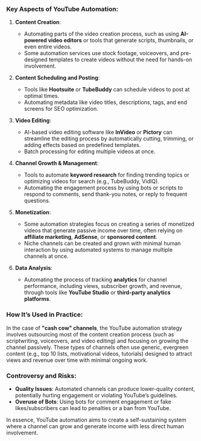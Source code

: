 ### Key Aspects of YouTube Automation:

1. **Content Creation**:
    
    - Automating parts of the video creation process, such as using **AI-powered video editors** or tools that generate scripts, thumbnails, or even entire videos.
    - Some automation services use stock footage, voiceovers, and pre-designed templates to create videos without the need for hands-on involvement.
2. **Content Scheduling and Posting**:
    
    - Tools like **Hootsuite** or **TubeBuddy** can schedule videos to post at optimal times.
    - Automating metadata like video titles, descriptions, tags, and end screens for SEO optimization.
3. **Video Editing**:
    
    - AI-based video editing software like **InVideo** or **Pictory** can streamline the editing process by automatically cutting, trimming, or adding effects based on predefined templates.
    - Batch processing for editing multiple videos at once.
4. **Channel Growth & Management**:
    
    - Tools to automate **keyword research** for finding trending topics or optimizing videos for search (e.g., TubeBuddy, VidIQ).
    - Automating the engagement process by using bots or scripts to respond to comments, send thank-you notes, or reply to frequent questions.
5. **Monetization**:
    
    - Some automation strategies focus on creating a series of monetized videos that generate passive income over time, often relying on **affiliate marketing**, **AdSense**, or **sponsored content**.
    - Niche channels can be created and grown with minimal human interaction by using automated systems to manage multiple channels at once.
6. **Data Analysis**:
    
    - Automating the process of tracking **analytics** for channel performance, including views, subscriber growth, and revenue, through tools like **YouTube Studio** or **third-party analytics platforms**.

### How It’s Used in Practice:

In the case of **"cash cow" channels**, the YouTube automation strategy involves outsourcing most of the content creation process (such as scriptwriting, voiceovers, and video editing) and focusing on growing the channel passively. These types of channels often use generic, evergreen content (e.g., top 10 lists, motivational videos, tutorials) designed to attract views and revenue over time with minimal ongoing work.

### Controversy and Risks:

- **Quality Issues**: Automated channels can produce lower-quality content, potentially hurting engagement or violating YouTube’s guidelines.
- **Overuse of Bots**: Using bots for comment engagement or fake likes/subscribers can lead to penalties or a ban from YouTube.

In essence, YouTube automation aims to create a self-sustaining system where a channel can grow and generate income with less direct human involvement.